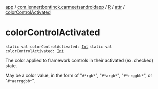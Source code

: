 [app](../../../index.md) / [com.lennertbontinck.carmeetsandroidapp](../../index.md) / [R](../index.md) / [attr](index.md) / [colorControlActivated](./color-control-activated.md)

# colorControlActivated

`static val colorControlActivated: `[`Int`](https://kotlinlang.org/api/latest/jvm/stdlib/kotlin/-int/index.html)
`static val colorControlActivated: `[`Int`](https://kotlinlang.org/api/latest/jvm/stdlib/kotlin/-int/index.html)

The color applied to framework controls in their activated (ex. checked) state.

May be a color value, in the form of "`#*rgb*`", "`#*argb*`", "`#*rrggbb*`", or "`#*aarrggbb*`".

